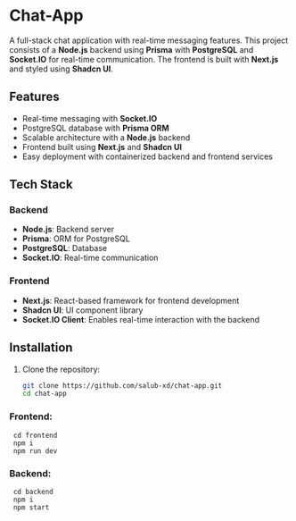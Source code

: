 # Chat-App

A full-stack chat application with real-time messaging features. This project consists of a **Node.js** backend using **Prisma** with **PostgreSQL** and **Socket.IO** for real-time communication. The frontend is built with **Next.js** and styled using **Shadcn UI**.

## Features

- Real-time messaging with **Socket.IO**
- PostgreSQL database with **Prisma ORM**
- Scalable architecture with a **Node.js** backend
- Frontend built using **Next.js** and **Shadcn UI**
- Easy deployment with containerized backend and frontend services

## Tech Stack

### Backend
- **Node.js**: Backend server
- **Prisma**: ORM for PostgreSQL
- **PostgreSQL**: Database
- **Socket.IO**: Real-time communication

### Frontend
- **Next.js**: React-based framework for frontend development
- **Shadcn UI**: UI component library
- **Socket.IO Client**: Enables real-time interaction with the backend

## Installation

1. Clone the repository:
   ```bash
   git clone https://github.com/salub-xd/chat-app.git
   cd chat-app
### Frontend:
     cd frontend
     npm i
     npm run dev
### Backend:
     cd backend
     npm i
     npm start
